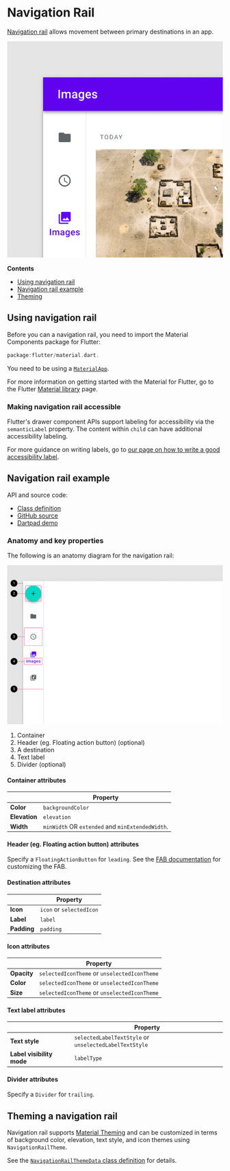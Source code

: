 <!--docs:
title: "Navigation Rail"
layout: detail
section: components
excerpt: "Navigation rails provide ergonomic movement between primary destinations in apps running on a large screen device"
iconId: navigation_rail
path: /catalog/navigation-rail/
-->

# Navigation Rail

[Navigation rail](https://material.io/components/navigation-rail/#) allows
movement between primary destinations in an app.

![The navigation rail container is 72 dp wide by default.](assets/nav_rail/navigation-rail-default.png)

**Contents**

*   [Using navigation rail](#using-navigation-rail)
*   [Navigation rail example](#navigation-rail-example)
*   [Theming](#theming-a-navigation-rail)

## Using navigation rail

Before you can a navigation rail, you need to import the Material Components package for Flutter:

```dart
package:flutter/material.dart.
```

You need to be using a [`MaterialApp`](https://api.flutter.dev/flutter/material/MaterialApp-class.html).

For more information on getting started with the Material for Flutter, go to the Flutter [Material library](https://api.flutter.dev/flutter/material/material-library.html) page.

### Making navigation rail accessible

Flutter's drawer component APIs support labeling for accessibility via the `semanticLabel` property. The content within `child` can have additional accessibility labeling.

For more guidance on writing labels, go to [our page on how to write a good accessibility label](https://material.io/design/usability/accessibility.html#writing).

## Navigation rail example

API and source code:

- [Class definition](https://api.flutter.dev/flutter/material/NavigationRail-class.html)
- [GitHub source](https://github.com/flutter/flutter/blob/master/packages/flutter/lib/src/material/navigation_rail.dart)
- [Dartpad demo](https://api.flutter.dev/flutter/material/NavigationRail-class.html#material.NavigationRail.1)

### Anatomy and key properties

The following is an anatomy diagram for the navigation rail:

![Navigation rail anatomy diagram](assets/nav_rail/navigation-rail-anatomy.png)

1.  Container
2.  Header (eg. Floating action button) (optional)
3.  A destination
4.  Text label
5.  Divider (optional)

#### Container attributes

| &nbsp; | Property |
| --- | --- |
**Color**     | `backgroundColor`
**Elevation** | `elevation`
**Width** | `minWidth` OR `extended` and `minExtendedWidth`.

#### Header (eg. Floating action button) attributes

Specify a `FloatingActionButton` for `leading`. See the
[FAB documentation](https://github.com/material-components/material-components-flutter/blob/develop/docs/components/fab.md)
for customizing the FAB.

#### Destination attributes
| &nbsp; | Property |
| --- | --- |
**Icon** | `icon` or `selectedIcon`
**Label** | `label`
**Padding** | `padding`

#### Icon attributes

| &nbsp; | Property |
| --- | --- |
**Opacity** | `selectedIconTheme` or `unselectedIconTheme`
**Color** | `selectedIconTheme` or `unselectedIconTheme`
**Size** | `selectedIconTheme` or `unselectedIconTheme`

#### Text label attributes

| &nbsp; | Property |
| --- | --- |
**Text style** | `selectedLabelTextStyle` or `unselectedLabelTextStyle`
**Label visibility mode** | `labelType`

#### Divider attributes

Specify a `Divider` for `trailing`.

## Theming a navigation rail

Navigation rail supports
[Material Theming](https://material.io/components/navigation-rail#theming) and
can be customized in terms of background color, elevation, text style, and icon themes using `NavigationRailTheme`.

See the [`NavigationRailThemeData` class definition](https://api.flutter.dev/flutter/material/NavigationRailThemeData-class.html) for details.
